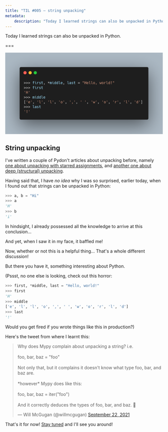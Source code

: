 ```yaml
---
title: "TIL #005 – string unpacking"
metadata:
    description: "Today I learned strings can also be unpacked in Python."
---
```


Today I learned strings can also be unpacked in Python.

===

<script async src="https://platform.twitter.com/widgets.js" charset="utf-8"></script>

![Code snippet showing how to unpack strings.](thumbnail.webp)


## String unpacking

I've written a couple of Pydon't articles about unpacking before,
namely [one about unpacking with starred assignments][pydont-unpacking],
and [another one about deep (structural) unpacking][pydont-deep-unpacking].

Having said that, I have _no idea_ why I was so surprised, earlier today,
when I found out that strings can be unpacked in Python:

```py
>>> a, b = "Hi"
>>> a
'H'
>>> b
'i'
```

In hindsight, I already possessed all the knowledge to arrive at this conclusion...

And yet, when I saw it in my face, it baffled me!

Now, whether or not this is a helpful thing...
That's a whole different discussion!

But there you have it, something interesting about Python.

(Pssst, no one else is looking, check out this horror:

```py
>>> first, *middle, last = "Hello, world!"
>>> first
'H'
>>> middle
['e', 'l', 'l', 'o', ',', ' ', 'w', 'o', 'r', 'l', 'd']
>>> last
'!'
```

Would you get fired if you wrote things like this in production?)

Here's the tweet from where I learnt this:

<blockquote class="twitter-tweet"><p lang="en" dir="ltr">Why does Mypy complain about unpacking a string? i.e.<br><br>foo, bar, baz = &quot;foo&quot;<br><br>Not only that, but it complains it doesn&#39;t know what type foo, bar, and baz are.<br><br>*however* Mypy does like this:<br><br>foo, bar, baz = iter(&quot;foo&quot;)<br><br>And it correctly deduces the types of foo, bar, and baz. 🤔</p>&mdash; Will McGugan (@willmcgugan) <a href="https://twitter.com/willmcgugan/status/1440673445692391445?ref_src=twsrc%5Etfw">September 22, 2021</a></blockquote>

That's it for now! [Stay tuned][subscribe] and I'll see you around!


[subscribe]: /subscribe
[pydont-unpacking]: /blog/pydonts/unpacking-with-starred-assignments
[pydont-deep-unpacking]: /blog/pydonts/deep-unpacking
